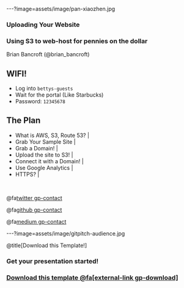 ---?image=assets/image/pan-xiaozhen.jpg

### Uploading Your Website

### Using S3 to web-host for pennies on the dollar

Brian Bancroft (@brian_bancroft)

## WIFI!

- Log into `bettys-guests`
- Wait for the portal (Like Starbucks)
- Password: `12345678`

## The Plan

- What is AWS, S3, Route 53? |
- Grab Your Sample Site |
- Grab a Domain! |
- Upload the site to S3! |
- Connect it with a Domain! |
- Use Google Analytics |
- HTTPS? |


<br>

@fa[twitter gp-contact](@gitpitch)

@fa[github gp-contact](gitpitch)

@fa[medium gp-contact](@gitpitch)

---?image=assets/image/gitpitch-audience.jpg

@title[Download this Template!]

### Get your presentation started!
### [Download this template @fa[external-link gp-download]](https://gitpitch.com/template/download/rain)

